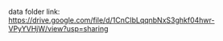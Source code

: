 data folder
link: https://drive.google.com/file/d/1CnCIbLqqnbNxS3ghkf04hwr-VPyYVHjW/view?usp=sharing